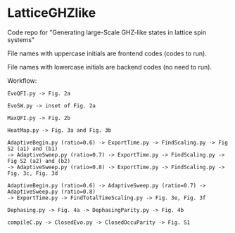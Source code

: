 # LatticeGHZlike
Code repo for "Generating large-Scale GHZ-like states in lattice spin systems"

File names with uppercase initials are frontend codes (codes to run).

File names with lowercase initials are backend codes (no need to run).

Workflow:
    
    EvoQFI.py -> Fig. 2a
    
    EvoSW.py -> inset of Fig. 2a
    
    MaxQFI.py -> Fig. 2b

    HeatMap.py -> Fig. 3a and Fig. 3b

    AdaptiveBegin.py (ratio=0.6) -> ExportTime.py -> FindScaling.py -> Fig S2 (a1) and (b1)
    -> AdaptiveSweep.py (ratio=0.7) -> ExportTime.py -> FindScaling.py -> Fig S2 (a2) and (b2)
    -> AdaptiveSweep.py (ratio=0.8) -> ExportTime.py -> FindScaling.py -> Fig. 3c, Fig. 3d

    AdaptiveBegin.py (ratio=0.6) -> AdaptiveSweep.py (ratio=0.7) -> AdaptiveSweep.py (ratio=0.8)
    -> ExportTime.py -> FindTotalTimeScaling.py -> Fig. 3e, Fig. 3f

    Dephasing.py -> Fig. 4a -> DephasingParity.py -> Fig. 4b

    compileC.py -> ClosedEvo.py -> ClosedOccuParity -> Fig. S1
